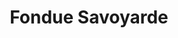 ---
layout: recette
categories: [recettes]
hidden: true
lang: fr
sitemap: false
title: Fondue Savoyarde
type: sel
pour: pour 4 personnes
ingredients: 
  - nom: fromage
    qte: 900
    unite: gr
  - nom: ail
    qte: 1
    unite: gousse
  - nom: baguettes
    qte: 3
  - nom: vin blanc sec
    qte: 200
    unite: mL 
  - nom: fécule de maïs
    qte: 1
    unite: cuillère à soupe
preconditions:
  - Raper le fromage
etapes:
  - label: Préparation du pain
    details: 
      - Couper les baguettes en gros bouts
      - Couper les bouts en quatre
      - Les mettre au four à 200°C porte semie ouverte pour qu'ils durcissent
      - Tourner de temps en temps
      - Les sortir quand ils commencent à dorer
  - label: Préparation du fromage
    details:
      - Raper les fromages
      - Verser de l'eau dans une casserole
      - Placer un cul de poule dessus (bain marie)
      - Peler l'ail et frotter le cul de poule avec
      - Verser la moitié du vin blanc dans le cul de poule
      - Dans un verre, diluer la fécule de maïs avec le reste du vin blanc 
      - Porter à ébullition
      - Baisser un peu le feu et ajouter un tiers du fromage
      - Délayer, quand le fromage est lisse, ajouter un autre tiers
      - Ajouter le dernier tiers et délayer
  - label: Fondue
    details:
      - Peler l'ail et frotter le caquelon avec
      - Faire chauffer l'appareil à fondue
      - Verser le fromage dans le caquelon
notes:
  - Prendre au moins trois fromages de qualité et différents (Beaufort, Comté, Abondance, Emmental, Appenzeller, ...)
  - Si la fondue est trop compacte, remettre un peu de vin blanc
  - Si la fondue est trop liquide, remettre un peu de fromage
  - Il ne faut pas que le pain soit trop dur
  - Faire fondre les fromages va prendre maximum 10 minutes
---